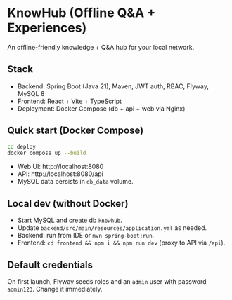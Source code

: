 # KnowHub (Offline Q&A + Experiences)
An offline-friendly knowledge + Q&A hub for your local network.

## Stack
- Backend: Spring Boot (Java 21), Maven, JWT auth, RBAC, Flyway, MySQL 8
- Frontend: React + Vite + TypeScript
- Deployment: Docker Compose (db + api + web via Nginx)

## Quick start (Docker Compose)
```bash
cd deploy
docker compose up --build
```
- Web UI: http://localhost:8080
- API:    http://localhost:8080/api
- MySQL data persists in `db_data` volume.

## Local dev (without Docker)
- Start MySQL and create db `knowhub`.
- Update `backend/src/main/resources/application.yml` as needed.
- Backend: run from IDE or `mvn spring-boot:run`.
- Frontend: `cd frontend && npm i && npm run dev` (proxy to API via `/api`).

## Default credentials
On first launch, Flyway seeds roles and an `admin` user with password `admin123`.
Change it immediately.
